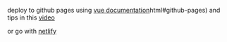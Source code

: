 deploy to github pages using [vue documentation](https://cli.vuejs.org/guide/deployment.)html#github-pages) and tips in this [video](https://www.youtube.com/watch?v=6Xq0ALFs6Jw)

or go with [netlify](https://www.netlify.com/)